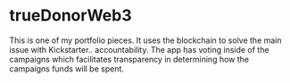 # trueDonorWeb3

This is one of my portfolio pieces. It uses the blockchain to solve the main issue with Kickstarter.. accountability. The app has voting inside of the campaigns which facilitates transparency in determining how the campaigns funds will be spent.
